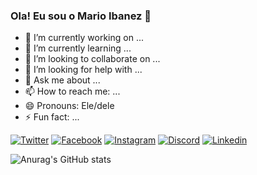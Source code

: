 ### Ola! Eu sou o Mario Ibanez 👋

- 🔭 I’m currently working on ...
- 🌱 I’m currently learning ...
- 👯 I’m looking to collaborate on ...
- 🤔 I’m looking for help with ...
- 💬 Ask me about ...
- 📫 How to reach me: ...
- 😄 Pronouns: Ele/dele
- ⚡ Fun fact: ...

[![Twitter](https://img.shields.io/badge/Twitter-1DA1F2?style=for-the-badge&logo=twitter&logoColor=white)](https://twitter.com/@mariohood1)
[![Facebook](https://img.shields.io/badge/Facebook-1877F2?style=for-the-badge&logo=facebook&logoColor=white)](https://www.facebook.com/mario.ibanez2)
[![Instagram](https://img.shields.io/badge/Instagram-E4405F?style=for-the-badge&logo=instagram&logoColor=white)](https://twitter.com/@mariohood1)
[![Discord](https://img.shields.io/badge/Discord-5865F2?style=for-the-badge&logo=discord&logoColor=white)](https://twitter.com/@mariohood1)
[![Linkedin](https://img.shields.io/badge/LinkedIn-0077B5?style=for-the-badge&logo=linkedin&logoColor=white)](https://linkedin.com/in/mario-ceferino-ibañez-hancco-688918189)


![Anurag's GitHub stats](https://github-readme-stats.vercel.app/api?username=mariohood&show_icons=true&theme=dracula)
